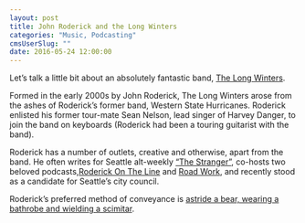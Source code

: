 ```yaml
---
layout: post
title: John Roderick and the Long Winters
categories: "Music, Podcasting"
cmsUserSlug: ""
date: 2016-05-24 12:00:00
---
```


Let’s talk a little bit about an absolutely fantastic band, [The Long Winters](http://critic-rhinoceros-62027.netlify.com/www.thelongwinters.com).

Formed in the early 2000s by John Roderick, The Long Winters arose from the ashes of Roderick’s former band, Western State Hurricanes. Roderick enlisted his former tour-mate Sean Nelson, lead singer of Harvey Danger, to join the band on keyboards (Roderick had been a touring guitarist with the band).

Roderick has a number of outlets, creative and otherwise, apart from the band. He often writes for Seattle alt-weekly [“The Stranger”](http://critic-rhinoceros-62027.netlify.com/www.thestranger.com), co-hosts two beloved podcasts,[Roderick On The Line](http://www.merlinmann.com/roderick/) and [Road Work](http://5by5.tv/roadwork), and recently stood as a candidate for Seattle’s city council.

Roderick’s preferred method of conveyance is [astride a bear, wearing a bathrobe and wielding a scimitar](http://www.merlinmann.com/roderick/ep-70-bad-cop-worse-cop-man-in-bathrobe.html).

